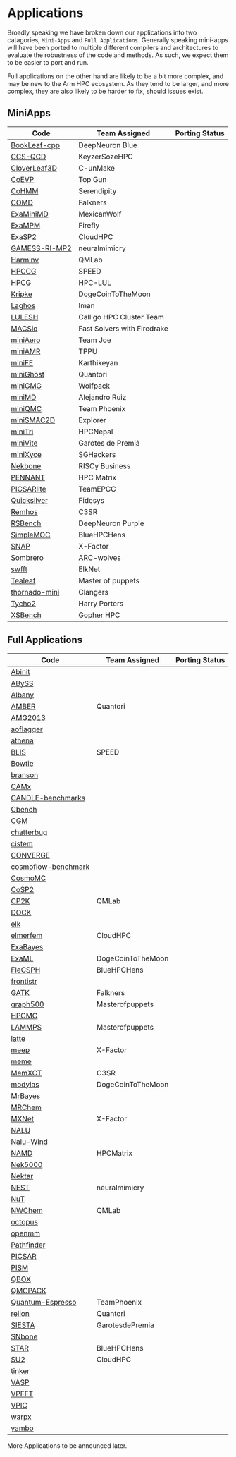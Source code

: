 # Applications

Broadly speaking we have broken down our applications into two catagories, `Mini-Apps` and `Full Applications`.
Generally speaking mini-apps will have been ported to multiple different compilers and architectures to evaluate the robustness of the code and methods.
As such, we expect them to be easier to port and run.

Full applications on the other hand are likely to be a bit more complex, and may be new to the Arm HPC ecosystem.
As they tend to be larger, and more complex, they are also likely to be harder to fix, should issues exist.

## MiniApps

| Code                                              | Team Assigned                 | Porting Status |
|---------------------------------------------------|-------------------------------|----------------|
| [BookLeaf-cpp](MiniApps/BookLeaf-cpp/README.md)   | DeepNeuron Blue               |                |
| [CCS-QCD](MiniApps/ccs-qcd/README.md)             | KeyzerSozeHPC                 |                |
| [CloverLeaf3D](MiniApps/CloverLeaf3D/README.md)   | C-unMake                      |                |
| [CoEVP](MiniApps/CoEVP/README.md)                 | Top Gun                       |                |
| [CoHMM](MiniApps/CoHMM/README.md)                 | Serendipity                   |                |
| [COMD](MiniApps/comd/README.md)                   | Falkners                      |                |
| [ExaMiniMD](MiniApps/ExaMiniMD/README.md)         | MexicanWolf                   |                |
| [ExaMPM](MiniApps/ExaMPM/README.md)               | Firefly                       |                |
| [ExaSP2](MiniApps/ExaSP2/README.md)               | CloudHPC                      |                |
| [GAMESS-RI-MP2](MiniApps/GAMESS-RI-MP2/README.md) | neuralmimicry                 |                |
| [Harminv](MiniApps/harminv/README.md)             | QMLab                         |                |
| [HPCCG](MiniApps/HPCCG/README.md)                 | SPEED                         |                |
| [HPCG](MiniApps/HPCG/README.md)                   | HPC-LUL                       |                |
| [Kripke](MiniApps/kripke/README.md)               | DogeCoinToTheMoon             |                |
| [Laghos](MiniApps/laghos/README.md)               | Iman                          |                |
| [LULESH](MiniApps/LULESH/README.md)               | Calligo HPC Cluster Team      |                |
| [MACSio](MiniApps/MACSio/README.md)               | Fast Solvers with Firedrake   |                |
| [miniAero](MiniApps/miniAero/README.md)           | Team Joe                      |                |
| [miniAMR](MiniApps/miniAMR/README.md)             | TPPU                          |                |
| [miniFE](MiniApps/miniFE/README.md)               | Karthikeyan                   |                |
| [miniGhost](MiniApps/miniGhost/README.md)         | Quantori                      |                |
| [miniGMG](Applications/minigmg/README.md)         | Wolfpack                      |                |
| [miniMD](MiniApps/miniMD/README.md)               | Alejandro Ruiz                |                |
| [miniQMC](MiniApps/miniQMC/README.md)             | Team Phoenix                  |                |
| [miniSMAC2D](MiniApps/miniSMAC2D/README.md)       | Explorer                      |                |
| [miniTri](MiniApps/miniTri/README.md)             | HPCNepal                      |                |
| [miniVite](MiniApps/miniVite/README.md)           | Garotes de Premià             |                |
| [miniXyce](MiniApps/miniXyce/README.md)           | SGHackers                     |                |
| [Nekbone](MiniApps/nekbone/README.md)             | RISCy Business                |                |
| [PENNANT](MiniApps/PENNANT/README.md)             | HPC Matrix                    |                |
| [PICSARlite](MiniApps/PICSARlite/README.md)       | TeamEPCC                      |                |
| [Quicksilver](MiniApps/Quicksilver/README.md)     | Fidesys                       |                |
| [Remhos](MiniApps/Remhos/README.md)               | C3SR                          |                |
| [RSBench](MiniApps/RSBench/README.md)             | DeepNeuron Purple             |                |
| [SimpleMOC](MiniApps/SimpleMOC/README.md)         | BlueHPCHens                   |                |
| [SNAP](MiniApps/SNAP/README.md)                   | X-Factor                      |                |
| [Sombrero](MiniApps/sombrero/README.md)           | ARC-wolves                    |                |
| [swfft](MiniApps/swfft/README.md)                 | ElkNet                        |                |
| [Tealeaf](MiniApps/Tealeaf/README.md)             | Master of puppets             |                |
| [thornado-mini](MiniApps/thornado-mini/README.md) | Clangers                      |                |
| [Tycho2](MiniApps/tycho2/README.md)               | Harry Porters                 |                |
| [XSBench](MiniApps/XSBench/README.md)             | Gopher HPC                    |                |



## Full Applications

| Code                                                              | Team Assigned    | Porting Status |
|-------------------------------------------------------------------|------------------|----------------|
| [Abinit](Applications/abinit/README.md)                           |                  |                |
| [ABySS](Applications/abyss/README.md)                             |                  |                |
| [Albany](Applications/albany/README.md)                           |                  |                |
| [AMBER](Applications/amber/README.md)                             | Quantori         |                |
| [AMG2013](Applications/amg2013/README.md)                         |                  |                |
| [aoflagger](Applications/aoflagger/README.md)                     |                  |                |
| [athena](Applications/athena/README.md)                           |                  |                |
| [BLIS](Applications/blis/README.md)                               | SPEED            |                |
| [Bowtie](Applications/bowtie/README.md)                           |                  |                |
| [branson](Applications/branson/README.md)                         |                  |                |
| [CAMx](Applications/camx/README.md)                               |                  |                |
| [CANDLE-benchmarks](Applications/candle-benchmarks/README.md)     |                  |                |
| [Cbench](Applications/cbench/README.md)                           |                  |                |
| [CGM](Applications/cgm/README.md)                                 |                  |                |
| [chatterbug](Applications/chatterbug/README.md)                   |                  |                |
| [cistem](Applications/cistem/README.md)                           |                  |                |
| [CONVERGE](Applications/converge/README.md)                       |                  |                |
| [cosmoflow-benchmark](Applications/cosmoflow-benchmark/README.md) |                  |                |
| [CosmoMC](Applications/cosmomc/README.md)                         |                  |                |
| [CoSP2](Applications/cosp2/README.md)                             |                  |                |
| [CP2K](Applications/cp2k/README.md)                               | QMLab            |                |
| [DOCK](Applications/dock/README.md)                               |                  |                |
| [elk](Applications/elk/README.md)                                 |                  |                |
| [elmerfem](Applications/elmerfem/README.md)                       | CloudHPC         |                |
| [ExaBayes](Applications/exabayes/README.md)                       |                  |                |
| [ExaML](Applications/examl/README.md)                             | DogeCoinToTheMoon|                |
| [FleCSPH](Applications/flecsph/README.md)                         | BlueHPCHens      |                |
| [frontistr](Applications/frontistr/README.md)                     |                  |                |
| [GATK](Applications/gatk/README.md)                               | Falkners         |                |
| [graph500](Applications/graph500/README.md)                       | Masterofpuppets  |                |
| [HPGMG](Applications/hpgmg/README.md)                             |                  |                |
| [LAMMPS](Applications/lammps/README.md)                           | Masterofpuppets  |                |
| [latte](Applications/latte/README.md)                             |                  |                |
| [meep](Applications/meep/README.md)                               | X-Factor         |                |
| [meme](Applications/meme/README.md)                               |                  |                |
| [MemXCT](Applications/memxct/README.md)                           | C3SR             |                |
| [modylas](Applications/modylas/README.md)                         | DogeCoinToTheMoon|                |
| [MrBayes](Applications/mrbayes/README.md)                         |                  |                |
| [MRChem](Applications/mrchem/README.md)                           |                  |                |
| [MXNet](Applications/mxnet/README.md)                             | X-Factor         |                |
| [NALU](Applications/nalu/README.md)                               |                  |                |
| [Nalu-Wind](Applications/nalu-wind/README.md)                     |                  |                |
| [NAMD](Applications/namd/README.md)                               | HPCMatrix        |                |
| [Nek5000](Applications/nek5000/README.md)                         |                  |                |
| [Nektar](Applications/nektar/README.md)                           |                  |                |
| [NEST](Applications/nest/README.md)                               | neuralmimicry    |                |
| [NuT](Applications/nut/README.md)                                 |                  |                |
| [NWChem](Applications/nwchem/README.md)                           | QMLab            |                |
| [octopus](Applications/octopus/README.md)                         |                  |                |
| [openmm](Applications/openmm/README.md)                           |                  |                |
| [Pathfinder](Applications/pathfinder/README.md)                   |                  |                |
| [PICSAR](Applications/picsar/README.md)                           |                  |                |
| [PISM](Applications/pism/README.md)                               |                  |                |
| [QBOX](Applications/qbox/README.md)                               |                  |                |
| [QMCPACK](Applications/qmcpack/README.md)                         |                  |                |
| [Quantum-Espresso](Applications/quantum-espresso/README.md)       | TeamPhoenix      |                |
| [relion](Applications/relion/README.md)                           | Quantori         |                |
| [SIESTA](Applications/siesta/README.md)                           | GarotesdePremia  |                |
| [SNbone](Applications/snbone/README.md)                           |                  |                |
| [STAR](Applications/star/README.md)                               | BlueHPCHens      |                |
| [SU2](Applications/su2/README.md)                                 | CloudHPC         |                |
| [tinker](Applications/tinker/README.md)                           |                  |                |
| [VASP](Applications/vasp/README.md)                               |                  |                |
| [VPFFT](Applications/vpfft/README.md)                             |                  |                |
| [VPIC](Applications/vpic/README.md)                               |                  |                |
| [warpx](Applications/warpx/README.md)                             |                  |                |
| [yambo](Applications/yambo/README.md)                             |                  |                |

More Applications to be announced later.
